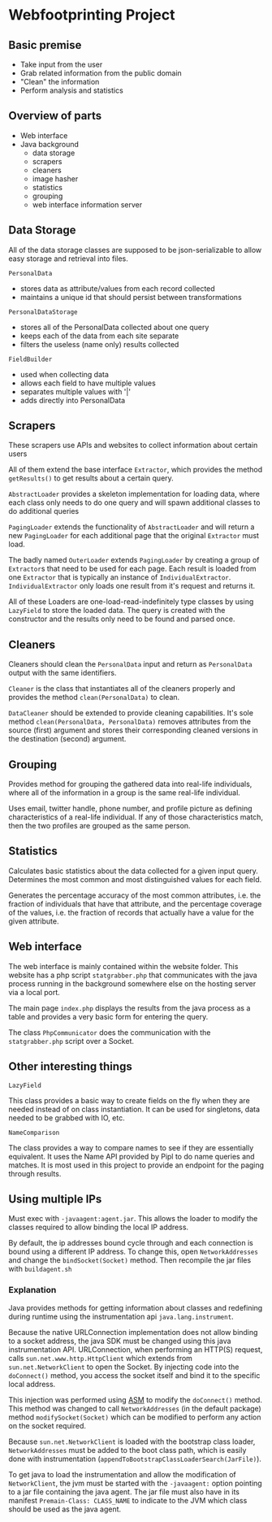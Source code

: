 Webfootprinting Project
=======================

## Basic premise
- Take input from the user
- Grab related information from the public domain
- "Clean" the information
- Perform analysis and statistics

## Overview of parts
- Web interface
- Java background
	- data storage
	- scrapers
	- cleaners
	- image hasher
	- statistics
	- grouping
	- web interface information server

## Data Storage
All of the data storage classes are supposed to be json-serializable to allow
easy storage and retrieval into files.

`PersonalData`

- stores data as attribute/values from each record collected
- maintains a unique id that should persist between transformations

`PersonalDataStorage`

- stores all of the PersonalData collected about one query
- keeps each of the data from each site separate
- filters the useless (name only) results collected

`FieldBuilder`

- used when collecting data
- allows each field to have multiple values
- separates multiple values with '|'
- adds directly into PersonalData

## Scrapers
These scrapers use APIs and websites to collect information about certain users

All of them extend the base interface `Extractor`, which provides the method 
`getResults()` to get results about a certain query.

`AbstractLoader` provides a skeleton implementation for loading data, where
each class only needs to do one query and will spawn additional classes to
do additional queries

`PagingLoader` extends the functionality of `AbstractLoader` and will return
a new `PagingLoader` for each additional page that the original `Extractor` 
must load.

The badly named `OuterLoader` extends `PagingLoader` by creating a group of
`Extractor`s that need to be used for each page. Each result is loaded from 
one `Extractor` that is typically an instance of `IndividualExtractor`. 
`IndividualExtractor` only loads one result from it's request and returns it.

All of these Loaders are one-load-read-indefinitely type classes by using
`LazyField` to store the loaded data. The query is created with the 
constructor and the results only need to be found and parsed once.

## Cleaners
Cleaners should clean the `PersonalData` input and return as `PersonalData`
output with the same identifiers. 

`Cleaner` is the class that instantiates all of the cleaners properly and 
provides the method `clean(PersonalData)` to clean.

`DataCleaner` should be extended to provide cleaning capabilities. It's sole 
method `clean(PersonalData, PersonalData)` removes attributes from the source
(first) argument and stores their corresponding cleaned versions in the
destination (second) argument.

## Grouping
Provides method for grouping the gathered data into real-life individuals, 
where all of the information in a group is the same real-life individual.

Uses email, twitter handle, phone number, and profile picture as defining
characteristics of a real-life individual. If any of those characteristics
match, then the two profiles are grouped as the same person.

## Statistics
Calculates basic statistics about the data collected for a given input query.
Determines the most common and most distinguished values for each field. 

Generates the percentage accuracy of the most common attributes, i.e. the
fraction of individuals that have that attribute, and the percentage 
coverage of the values, i.e. the fraction of records that actually have a value
for the given attribute.

## Web interface
The web interface is mainly contained within the website folder. This website 
has a php script `statgrabber.php` that communicates with the java process
running in the background somewhere else on the hosting server via a local
port. 

The main page `index.php` displays the results from the java process
as a table and provides a very basic form for entering the query.

The class `PhpCommunicator` does the communication with the `statgrabber.php`
script over a Socket. 

## Other interesting things
`LazyField`

This class provides a basic way to create fields on the fly when they are 
needed instead of on class instantiation. It can be used for singletons, 
data needed to be grabbed with IO, etc. 

`NameComparison`

The class provides a way to compare names to see if they are essentially
equivalent. It uses the Name API provided by Pipl to do name queries and 
matches. It is most used in this project to provide an endpoint for the 
paging through results. 

## Using multiple IPs
Must exec with `-javaagent:agent.jar`. This allows the loader to modify
the classes required to allow binding the local IP address.

By default, the ip addresses bound cycle through and each connection
is bound using a different IP address. To change this, open 
`NetworkAddresses` and change the `bindSocket(Socket)` method. Then
recompile the jar files with `buildagent.sh`

### Explanation
Java provides methods for getting information about classes and redefining
during runtime using the instrumentation api `java.lang.instrument`. 

Because the native URLConnection implementation does not allow binding to
a socket address, the java SDK must be changed using this java 
instrumentation API. URLConnection, when performing an HTTP(S) request,
calls `sun.net.www.http.HttpClient` which extends from `sun.net.NetworkClient`
to open the Socket. By injecting code into the `doConnect()` method, 
you access the socket itself and bind it to the specific local address.

This injection was performed using [ASM](http://asm.ow2.org/) to modify the 
`doConnect()` method. This method was changed to call `NetworkAddresses`
(in the default package) method `modifySocket(Socket)` which can be modified
to perform any action on the socket required. 

Because `sun.net.NetworkClient` is loaded with the bootstrap class loader, 
`NetworkAddresses` must be added to the boot class path, which is easily done
with instrumentation (`appendToBootstrapClassLoaderSearch(JarFile)`).

To get java to load the instrumentation and allow the modification of 
`NetworkClient`, the jvm must be started with the `-javaagent:` option 
pointing to a jar file containing the java agent. The jar file must
also have in its manifest `Premain-Class: CLASS_NAME` to indicate to the JVM
which class should be used as the java agent.